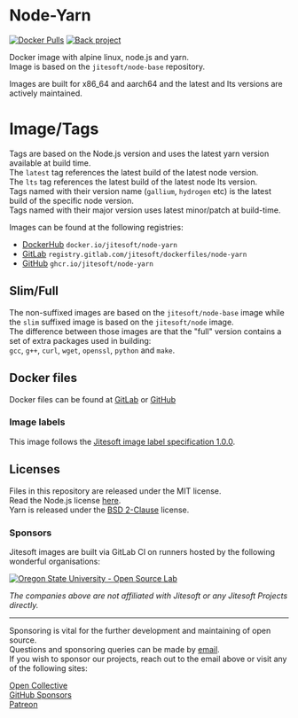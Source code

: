 # Node-Yarn

[![Docker Pulls](https://img.shields.io/docker/pulls/jitesoft/node-yarn.svg)](https://cloud.docker.com/u/jitesoft/repository/docker/jitesoft/node-yarn)
[![Back project](https://img.shields.io/badge/Open%20Collective-Tip%20the%20devs!-blue.svg)](https://opencollective.com/jitesoft-open-source)

Docker image with alpine linux, node.js and yarn.  
Image is based on the  `jitesoft/node-base` repository.  

Images are built for x86_64 and aarch64 and the latest and lts versions are actively maintained.

# Image/Tags

Tags are based on the Node.js version and uses the latest yarn version available at build time.  
The `latest` tag references the latest build of the latest node version.  
The `lts` tag references the latest build of the latest node lts version.  
Tags named with their version name (`gallium`, `hydrogen` etc) is the latest build of the specific node version.  
Tags named with their major version uses latest minor/patch at build-time.

Images can be found at the following registries:

* [DockerHub](https://hub.docker.com/r/jitesoft/node-yarn) `docker.io/jitesoft/node-yarn`
* [GitLab](https://gitlab.com/jitesoft/dockerfiles/node-yarn) `registry.gitlab.com/jitesoft/dockerfiles/node-yarn`
* [GitHub](https://github.com/orgs/jitesoft/packages/container/package/node-yarn) `ghcr.io/jitesoft/node-yarn`

## Slim/Full

The non-suffixed images are based on the `jitesoft/node-base` image while the `slim` suffixed image is based on the `jitesoft/node` image.  
The difference between those images are that the "full" version contains a set of extra packages used in building:  
`gcc`, `g++`, `curl`, `wget`, `openssl`, `python` and `make`.

## Docker files

Docker files can be found at  [GitLab](https://gitlab.com/jitesoft/dockerfiles/node-yarn) or [GitHub](https://github.com/jitesoft/docker-node-yarn)

### Image labels

This image follows the [Jitesoft image label specification 1.0.0](https://gitlab.com/snippets/1866155).

## Licenses

Files in this repository are released under the MIT license.  
Read the Node.js license [here](https://github.com/nodejs/node/blob/master/LICENSE).  
Yarn is released under the [BSD 2-Clause](https://github.com/yarnpkg/yarn/blob/master/LICENSE) license.

### Sponsors

Jitesoft images are built via GitLab CI on runners hosted by the following wonderful organisations:

<a href="https://osuosl.org/" target="_blank" title="Oregon State University - Open Source Lab">
    <img src="https://jitesoft.com/images/oslx128.webp" alt="Oregon State University - Open Source Lab">
</a>

_The companies above are not affiliated with Jitesoft or any Jitesoft Projects directly._

---

Sponsoring is vital for the further development and maintaining of open source.  
Questions and sponsoring queries can be made by <a href="mailto:sponsor@jitesoft.com">email</a>.  
If you wish to sponsor our projects, reach out to the email above or visit any of the following sites:

[Open Collective](https://opencollective.com/jitesoft-open-source)  
[GitHub Sponsors](https://github.com/sponsors/jitesoft)  
[Patreon](https://www.patreon.com/jitesoft)

